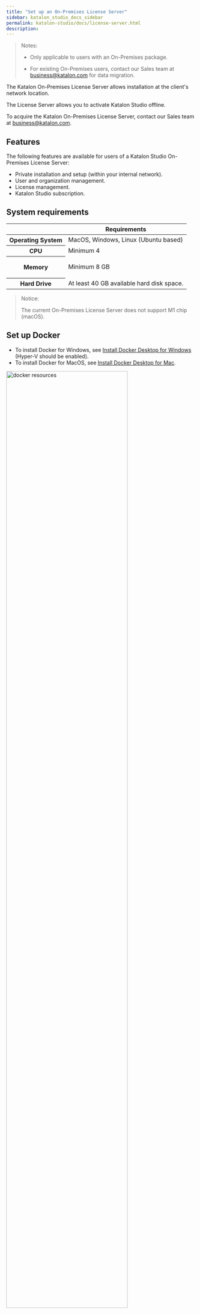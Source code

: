 ```yaml
---
title: "Set up an On-Premises License Server"
sidebar: katalon_studio_docs_sidebar
permalink: katalon-studio/docs/license-server.html
description: 
---
```


> Notes:
>
> * Only applicable to users with an On-Premises package.
>
> * For existing On-Premises users, contact our Sales team at business@katalon.com for data migration.  

The Katalon On-Premises License Server allows installation at the client's network location.

The License Server allows you to activate Katalon Studio offline.

To acquire the Katalon On-Premises License Server, contact our Sales team at business@katalon.com.

## Features

The following features are available for users of a Katalon Studio On-Premises License Server:

* Private installation and setup (within your internal network).
* User and organization management.
* License management.
* Katalon Studio subscription.

## System requirements

<table><thead><tr><th>&nbsp;</th><th>Requirements</th></tr></thead><tbody><tr><th>Operating System</th><td>MacOS, Windows, Linux (Ubuntu based)</td></tr><tr><th>CPU</th><td>Minimum 4</td></tr><tr><th>Memory</th><td><p</p><p>Minimum 8 GB</p><p><em.</p><p></p><p><em</p><p><em></p></td></tr><tr><th>Hard Drive</th><td>At least 40 GB available hard disk space.</td></tr></tbody></table>

> Notice:
>
> The current On-Premises License Server does not support M1 chip (macOS).

## Set up Docker

* To install Docker for Windows, see [Install Docker Desktop for Windows](https://docs.docker.com/desktop/windows/install/) (Hyper-V should be enabled).
* To install Docker for MacOS, see [Install Docker Desktop for Mac](https://docs.docker.com/desktop/mac/install/).

<img src="https://github.com/katalon-studio/docs-images/raw/master/katalon-analytics/docs/testops-revamp-aug-license-server/docker-resources.png" width=80% alt="docker resources">

## Install and setup an On-Premises License Server (for Windows)

> Requirements:
>
> * You have downloaded [PostgreSQL database version 10 onwards](https://www.postgresql.org/download/).
> * Katalon Studio version 7.2.2 onwards (for Katalon Studio Enterprise).
> * Katalon License Server installer and a license file for activation. To acquire them, contact our Sales team at business@katalon.com.

### Install and create a PostgreSQL database

PostgreSQL database is where you manage all data including organizations, teams, and user accounts used in the server.

Follow these steps:
1. Download [PostgreSQL database](https://www.postgresql.org/download/).

2. Run the PostgreSQL installation and follow the PostgreSQL setup instructions.

* Create a password for the database superuser (postgres).

   <img src="https://github.com/katalon-studio/docs-images/raw/master/katalon-analytics/docs/ktop-server/3.PNG"  width=60% alt="prosgres password">
  
* Select the port number the server should listen on.

    <img src="https://github.com/katalon-studio/docs-images/raw/master/katalon-analytics/docs/ktop-server/4.PNG"  width=60% alt="prosgres port">

3. After installation, open PgAdmin on your browser.

4. Sign in with the superuser's password.

   <img src="https://github.com/katalon-studio/docs-images/raw/master/katalon-analytics/docs/ktop-server/pgadmin.PNG" width=60% alt="pgadmin page">

5. Create a database named *kit*. 

   <img src="https://github.com/katalon-studio/docs-images/raw/master/katalon-analytics/docs/ktop-server/kit.PNG" width=60% alt="kit database">

6. Create a database named *k1*.

> Notes:
>
> You can use the default PostgreSQL superuser or create another login role with the superuser's privileges.

### Install and set up the Katalon License Server

> Notes:
>
> Contact our Sales team at business@katalon.com for the On-Premises package and license file. We recommend you install the version that is compatible with your operating system.

1. Run the Katalon License Server installer and follow the setup instructions.

* **Destination directory**: the location where the License Server is installed in your machine.
   
* **TCP ports**: the HTTP connector and control ports which the License Server runs on.

   > Notes:
   >
   > We recommend you use the default ports (unless you're running another application on the same port).

* **Database URL**: the JDBC URL for your database.

* **Server URL**: the address for the License Server's site (e.g., http://localhost:8080).

   After completing the installation, the server starts on your browser.
   
2. Activate the server with the license file you have received.

3. Create a root user to login.

4. Sign in using the newly-created account.

You have set up the server successfully. 

## Install and setup an On-Premises License Server (for MacOS)


> Requirements:
>
> * You have downloaded [PostgreSQL database version 10 onwards](https://www.postgresql.org/download/).
> * Katalon Studio version 7.2.2 onwards (for Katalon Studio Enterprise).
> * Katalon License Server installer and a license file for activation. To acquire them, contact our Sales team at business@katalon.com.

Follow these steps:

1. Install the Katalon License Server.
2. Install [PostgreSQL](https://www.postgresql.org/download/macosx/).
3. Edit the *pg_hba.conf* file and add the following entry.

   <img src="https://github.com/katalon-studio/docs-images/raw/master/katalon-analytics/docs/testops-revamp-aug-install-onpremises-docker/edit-prosgresql.png" width=100% alt="add entry hba conf">

4. Create a database.

   `docker run --name postgres -dp 5432:5432 -e POSTGRES_PASSWORD=admin postgres:alpine`

5. Create the database *kit* in DBeaver.
6. Create the database *k1* in DBeaver.
7. Edit .env file.

   ```
   LICENSE_SERVER_VERSION=latest
   LICENSE_SERVER_PORT=80
      
   DB_HOST=192.168.250.103
   DB_PORT=5432
   DB_USERNAME=postgres
   DB_PASSWORD=admin
   LICENSE_SERVER_URL=http://192.168.250.103
   ```

8. Use the following commands to run.

   <table>
   <tbody>
   <tr>
   <td>Load image</td>
   <td>docker&nbsp;load&nbsp;-I&nbsp;images.tar.gz</td>
   </tr>
   <tr>
   <td>Start image</td>
   <td>docker-compose&nbsp;up&nbsp;-d.</td>
   </tr>
   <tr>
   <td>Unload image</td>
   <td>docker-compose&nbsp;down</td>
   </tr>
   </tbody>
   </table>

9. Activate the License Server.

## Activate Katalon Studio offline

> Requirements:
>
> You have downloaded Katalon Studio.

You need to activate the License Server in the **Katalon Studio Activation** dialog.

1. Open the **Katalon Studio Activation** dialog in Katalon Studio.
2. Fill in the required information.

* In the **Server URL** section, enter the address of your License Server's site that you have configured.
* In the **Email** and **Password** sections, enter the account you have registered with the Katalon On-Premises License Server.

3. Click **Activate** to connect with your License Server and retrieve your organizations.
4. Select an Organization you want to work on, then click **OK**.

## Activate Katalon Runtime Engine offline

> Requirements:
>
> * You have downloaded Katalon Runtime Engine.
> * You have an offline floating Katalon Runtime Engine license file.

1. Put your license file in the **.katalon/license** folder. To execute multiple sessions in parallel, put multiple license files in the **license** folder.

   **.katalon** is a hidden folder. To find the **license** folder on your computer, search for:

   * Windows: **C:\Users\<user_name>\.katalon\license**

      <img src="https://github.com/katalon-studio/docs-images/raw/master/katalon-studio/docs/activate-RE/license.png" width="" height="">

   * Linux: **/home/<user_name>/.katalon/license**
   * macOS: **/Users/<user_name>/.katalon/license**

2. Navigate to where the Katalon Runtime Engine application is located. Right-click on the application and choose **Show Package Contents**. 

   Go to **Contents > Eclipse > jre > katalonc.ini**.

3. In the **katalonc.ini** file, add this parameter: `-DtestOps.serverUrl=<license server URL>`

   You only need to add this parameter once, then your Katalon Runtime Engine license is activated. Every time you start running a test, Katalon Runtime Engine automatically verifies that your license file is available and valid.

   <img src="https://github.com/katalon-studio/docs-images/raw/master/katalon-studio/docs/activate-KSE/KRE-license.png" alt="verify KRE license" width=70%>

